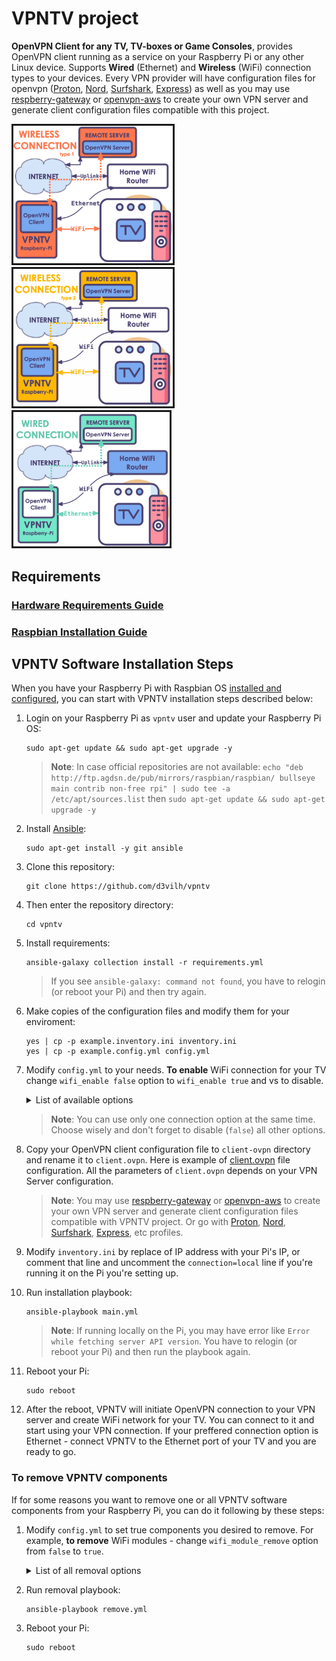 # VPNTV project
**OpenVPN Client for any TV, TV-boxes or Game Consoles**, provides OpenVPN client running as a service on your Raspberry Pi or any other Linux device. Supports **Wired** (Ethernet) and **Wireless** (WiFi) connection types to your devices. Every VPN provider will have configuration files for openvpn ([Proton](https://protonvpn.com/support/vpn-config-download/), [Nord](https://nordvpn.com/uk/ovpn/), [Surfshark](https://support.surfshark.com/hc/en-us/articles/360003204233-How-to-set-up-OpenVPN-GUI-app-on-Windows-), [Express](https://www.expressvpn.com/support/vpn-setup/manual-config-for-windows-xp-vista-7-8-with-openvpn/)) as well as you may use [respberry-gateway](https://github.com/d3vilh/raspberry-gateway) or [openvpn-aws](https://github.com/d3vilh/openvpn-aws) to create your own VPN server and generate client configuration files compatible with this project.

<img src="https://github.com/d3vilh/vpntv/raw/main/images/vpntv-wireless.png" alt="wireless connection type 1" width="255" border="3" /> <img src="https://github.com/d3vilh/vpntv/raw/main/images/vpntv-wireless2.png" alt="wireless connection type 2" width="255" border="3" /> <img src="https://github.com/d3vilh/vpntv/raw/main/images/vpntv-wired.png" alt="wired connection" width="250" border="3" />

## Requirements
   ### [Hardware Requirements Guide](https://github.com/d3vilh/vpntv-hardware)
   ### [Raspbian Installation Guide](https://github.com/d3vilh/vpntv-hardware/tree/main/imager-configuration)

## VPNTV Software Installation Steps
 When you have your Raspberry Pi with Raspbian OS [installed and configured](https://github.com/d3vilh/vpntv-hardware/tree/main/imager-configuration), you can start with VPNTV installation steps described below:
  1. Login on your Raspberry Pi as `vpntv` user and update your Raspberry Pi OS:
     ```shell
     sudo apt-get update && sudo apt-get upgrade -y
     ```
      > **Note**: In case official repositories are not available: `echo "deb http://ftp.agdsn.de/pub/mirrors/raspbian/raspbian/ bullseye main contrib non-free rpi" | sudo tee -a /etc/apt/sources.list` then `sudo apt-get update && sudo apt-get upgrade -y`

  2. Install [Ansible](https://docs.ansible.com/ansible/latest/installation_guide/intro_installation.html):
     ```shell 
     sudo apt-get install -y git ansible
     ```
  3. Clone this repository: 
     ```shell
     git clone https://github.com/d3vilh/vpntv
     ```
  4. Then enter the repository directory: 
     ```shell 
     cd vpntv
     ```
  5. Install requirements: 
     ```shell
     ansible-galaxy collection install -r requirements.yml
     ```
     > If you see `ansible-galaxy: command not found`, you have to relogin (or reboot your Pi) and then try again.
  6. Make copies of the configuration files and modify them for your enviroment:
     ```shell
     yes | cp -p example.inventory.ini inventory.ini 
     yes | cp -p example.config.yml config.yml
     ```
  7.  Modify `config.yml` to your needs.
     **To enable** WiFi connection for your TV change `wifi_enable false` option to `wifi_enable true` and vs to disable.
      <details>
         <summary>
           List of available options
         </summary>

         * **ovpnclient_enable** - enable or disable OpenVPN client service. You need to have OpenVPN client configuration file in `client-ovpn` directory (see next installation step).
         
         * **ethernet2wifi_enable** - enable or disable TV over WiFi connection, while VPNTV connected by Ethernet cable to your home Router. You need to configure here WiFi network name and password of new AP which will be up on vpntv. Prefferable setup. Can't be used with other connection options at the same time.

         * **wifi2wifi_enable** - enable or disable VT over WiFi connection. VPNTV connects to your home WiFi network and create new WiFi network for your TV. You need to configure here WiFi network name and password of new AP which will be up on vpntv. Used only if you have WiFi dongle connected to your Raspberry Pi. Can't be used with other connection options at the same time.
  
         * **wifi_mod_enable** - enable or disable custom WiFi modules installation. You need to enable it if your WiFi dongle does not support AP mode by Raspberry Pi OS by default. [Refer to the list](https://github.com/d3vilh/vpntv/tree/main/wifi-modules) of all supported WiFi dongles.
  
         * **wifi2ethernet_enable** - enable or disable TV over Ethernet connection. Used only if your TV has Ethernet cable connected to your Raspberry Pi. Can't be used with other connection options at the same time.

      </details>

         > **Note**: You can use only one connection option at the same time. Choose wisely and don't forget to disable (`false`) all other options.

  8. Copy your OpenVPN client configuration file to `client-ovpn` directory and rename it to `client.ovpn`. Here is example of [client.ovpn](https://github.com/d3vilh/vpntv/blob/master/client-ovpn/example-client.ovpn) file configuration. All the parameters of `client.ovpn` depends on your VPN Server configuration. 
      > **Note**: You may use [respberry-gateway](https://github.com/d3vilh/raspberry-gateway) or [openvpn-aws](https://github.com/d3vilh/openvpn-aws) to create your own VPN server and generate client configuration files compatible with VPNTV project. Or go with [Proton](https://protonvpn.com/support/vpn-config-download/), [Nord](https://nordvpn.com/uk/ovpn/), [Surfshark](https://support.surfshark.com/hc/en-us/articles/360003204233-How-to-set-up-OpenVPN-GUI-app-on-Windows-), [Express](https://www.expressvpn.com/support/vpn-setup/manual-config-for-windows-xp-vista-7-8-with-openvpn/), etc profiles.

  9.  Modify `inventory.ini` by replace of IP address with your Pi's IP, or comment that line and uncomment the `connection=local` line if you're running it on the Pi you're setting up.

  10.  Run installation playbook:
       ```shell
       ansible-playbook main.yml
       ```
       > **Note**: If running locally on the Pi, you may have error like `Error while fetching server API version`. You have to relogin (or reboot your Pi) and then run the playbook again.

  11.  Reboot your Pi:
       ```shell
       sudo reboot
       ```

  12.  After the reboot, VPNTV will initiate OpenVPN connection to your VPN server and create WiFi network for your TV. You can connect to it and start using your VPN connection. If your preffered connection option is Ethernet - connect VPNTV to the Ethernet port of your TV and you are ready to go.

### To remove VPNTV components
If for some reasons you want to remove one or all VPNTV software components from your Raspberry Pi, you can do it following by these steps:
  1.  Modify `config.yml` to set true components you desired to remove.
     For example, **to remove** WiFi modules - change `wifi_module_remove` option from `false` to `true`.
      <details>
         <summary>
           List of all removal options
         </summary>

         > **Note**: You can remove all components at the same time or do it one by one.
         * **wifi_config_remove** - true/false when `true` - removes all types of VPNTV connections configuration and stop the serives.

         * **wifi_module_remove** - true/false when `true` - removes custom WiFi modules and restore original Realtek 8188 module.
         
         * **ovpnclient_remove** - true/false when `true` - removes OpenVPN client service, configuration and OpenVPN packages.

      </details>

  2.  Run removal playbook:
       ```shell
       ansible-playbook remove.yml
       ```

  3.  Reboot your Pi:
       ```shell
       sudo reboot
       ```